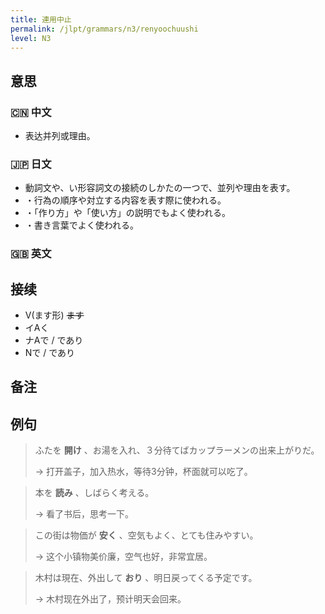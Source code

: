 ```yaml
---
title: 連用中止
permalink: /jlpt/grammars/n3/renyoochuushi
level: N3
---
```


## 意思

### 🇨🇳 中文

- 表达并列或理由。

### 🇯🇵 日文

- 動詞文や、い形容詞文の接続のしかたの一つで、並列や理由を表す。
- ・行為の順序や対立する内容を表す際に使われる。
- ・「作り方」や「使い方」の説明でもよく使われる。
- ・書き言葉でよく使われる。

### 🇬🇧 英文


## 接续

- V(ます形) ~~ます~~
- イAく
- ナAで / であり
- Nで / であり

## 备注


## 例句

> ふたを **開け** 、お湯を入れ、３分待てばカップラーメンの出来上がりだ。
>
> → 打开盖子，加入热水，等待3分钟，杯面就可以吃了。

> 本を **読み** 、しばらく考える。
>
> → 看了书后，思考一下。

> この街は物価が **安く** 、空気もよく、とても住みやすい。
>
> → 这个小镇物美价廉，空气也好，非常宜居。

> 木村は現在、外出して **おり** 、明日戻ってくる予定です。
>
> → 木村现在外出了，预计明天会回来。

